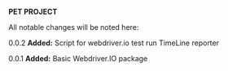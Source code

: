 **PET PROJECT**

All notable changes will be noted here:

0.0.2
**Added:**
Script for webdriver.io test run
TimeLine reporter

0.0.1
**Added:**
Basic Webdriver.IO package
